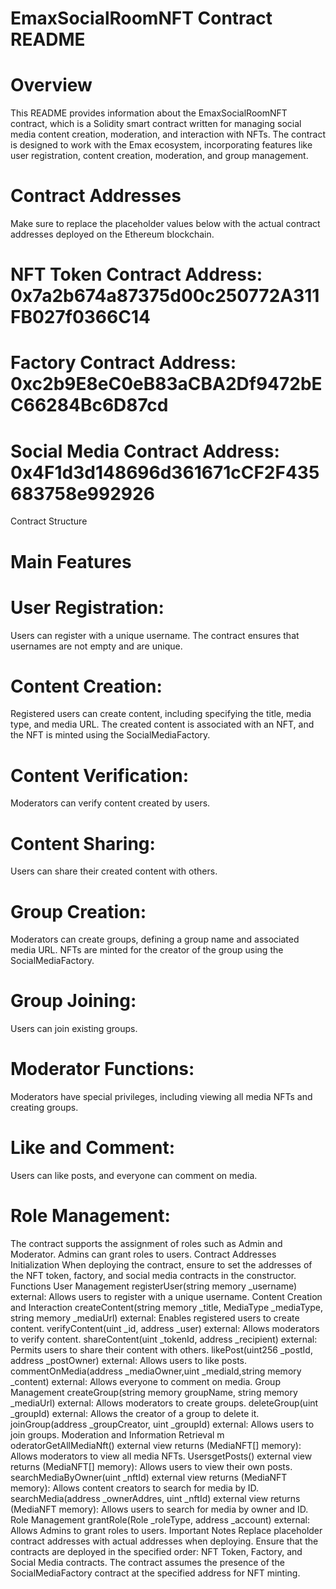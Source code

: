 
# EmaxSocialRoomNFT Contract README
# Overview
This README provides information about the EmaxSocialRoomNFT contract, which is a Solidity smart contract written for managing social media content creation, moderation, and interaction with NFTs. The contract is designed to work with the Emax ecosystem, incorporating features like user registration, content creation, moderation, and group management.

# Contract Addresses
Make sure to replace the placeholder values below with the actual contract addresses deployed on the Ethereum blockchain.

# NFT Token Contract Address: 0x7a2b674a87375d00c250772A311FB027f0366C14
# Factory Contract Address: 0xc2b9E8eC0eB83aCBA2Df9472bEC66284Bc6D87cd
# Social Media Contract Address: 0x4F1d3d148696d361671cCF2F435683758e992926
Contract Structure
# Main Features
# User Registration:

Users can register with a unique username.
The contract ensures that usernames are not empty and are unique.
# Content Creation:

Registered users can create content, including specifying the title, media type, and media URL.
The created content is associated with an NFT, and the NFT is minted using the SocialMediaFactory.
# Content Verification:

Moderators can verify content created by users.
# Content Sharing:

Users can share their created content with others.
# Group Creation:

Moderators can create groups, defining a group name and associated media URL.
NFTs are minted for the creator of the group using the SocialMediaFactory.
# Group Joining:

Users can join existing groups.
# Moderator Functions:

Moderators have special privileges, including viewing all media NFTs and creating groups.
# Like and Comment:

Users can like posts, and everyone can comment on media.
# Role Management:

The contract supports the assignment of roles such as Admin and Moderator.
 Admins can grant roles to users.
Contract Addresses Initialization
When deploying the contract, ensure to set the addresses of the NFT token, factory, and social media contracts in the constructor.
Functions
 User Management
registerUser(string memory _username) external: Allows users to register with a unique username.
 Content Creation and Interaction
 createContent(string memory _title, MediaType _mediaType, string memory _mediaUrl) external: Enables registered users to create content.
 verifyContent(uint _id, address _user) external: Allows moderators to verify content.
 shareContent(uint _tokenId, address _recipient) external: Permits users to share their content with others.
likePost(uint256 _postId, address _postOwner) external: Allows users to like posts.
commentOnMedia(address _mediaOwner,uint _mediaId,string memory _content) external: Allows everyone to comment on media.
 Group Management
 createGroup(string memory groupName, string memory _mediaUrl) external: Allows moderators to create groups.
 deleteGroup(uint _groupId) external: Allows the creator of a group to delete it.
 joinGroup(address _groupCreator, uint _groupId) external: Allows users to join groups.
 Moderation and Information Retrieval
m oderatorGetAllMediaNft() external view returns (MediaNFT[] memory): Allows moderators to view all media NFTs.
UsersgetPosts() external view returns (MediaNFT[] memory): Allows users to view their own posts.
searchMediaByOwner(uint _nftId) external view returns (MediaNFT memory): Allows content creators to search for media by ID.
searchMedia(address _ownerAddres, uint _nftId) external view returns (MediaNFT memory): Allows users to search for media by owner and ID.
 Role Management
grantRole(Role _roleType, address _account) external: Allows Admins to grant roles to users.
Important Notes
Replace placeholder contract addresses with actual addresses when deploying.
Ensure that the contracts are deployed in the specified order: NFT Token, Factory, and Social Media contracts.
The contract assumes the presence of the SocialMediaFactory contract at the specified address for NFT minting.

